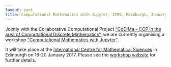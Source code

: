 ```yaml
---
layout: post
title: Computational Mathematics with Jupyter, ICMS, Edinburgh, January 10th-16th of 2017
---
```


Jointly with the Collaborative Computational Project ["CoDiMa - CCP 
in the area of Computational Discrete Mathematics"](http://www.codima.ac.uk/),
we are currently organising a workshop 
["Computational Mathematics with Jupyter"](http://opendreamkit.org/meetings/2017-01-16-ICMS/).

It will take place at the [International Centre for Mathematical Sciences](http://www.icms.org.uk/) 
in Edinburgh on 16-20 January 2017. Please see the [workshop website](http://opendreamkit.org/meetings/2017-01-16-ICMS/) for further details.
